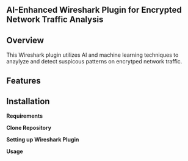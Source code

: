 ## AI-Enhanced Wireshark Plugin for Encrypted Network Traffic Analysis


## Overview
This Wireshark plugin utilizes AI and machine learning techniques to anaylyze and detect suspicous patterns on encrytped network traffic. 


## Features



## Installation
**Requirements**

**Clone Repository**

**Setting up Wireshark Plugin**



**Usage**
